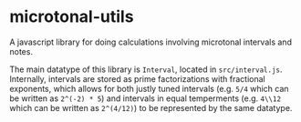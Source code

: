 # microtonal-utils

A javascript library for doing calculations involving microtonal intervals and
notes.

The main datatype of this library is `Interval`, located in `src/interval.js`.
Internally, intervals are stored as prime factorizations with fractional
exponents, which allows for both justly tuned intervals (e.g. `5/4` which can be
written as `2^(-2) * 5`) and intervals in equal temperments (e.g. `4\\12` which
can be written as `2^(4/12)`) to be represented by the same datatype.
